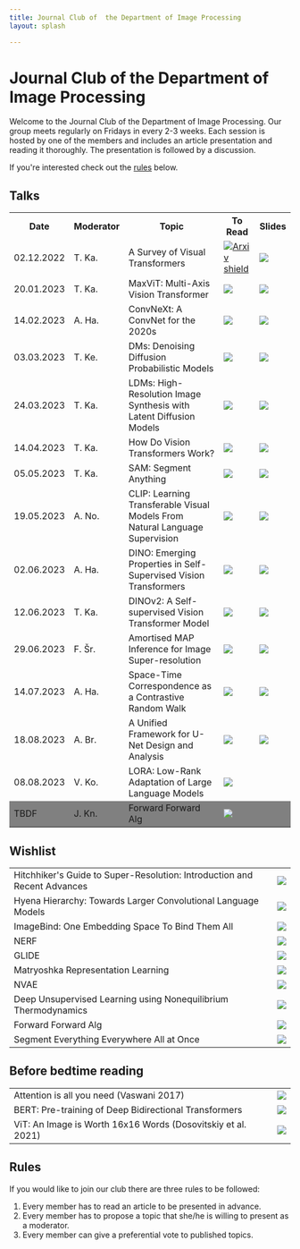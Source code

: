 ```yaml
---
title: Journal Club of  the Department of Image Processing
layout: splash

---
```

# Journal Club of  the Department of Image Processing 
Welcome to the Journal Club of the Department of Image Processing. Our group meets regularly on Fridays in every 2-3 weeks. Each session is hosted by one of the members and includes an article presentation and reading it thoroughly. The presentation is followed by a discussion.

If you're interested check out the [rules](#rules) below. 

## Talks
 <table>
  <tr>
    <th>Date</th>
    <th>Moderator</th>
    <th>Topic</th>
    <th>To Read</th>
    <th>Slides</th>
  </tr>
  <tr>
    <td>02.12.2022</td>
    <td>T. Ka. </td>
    <td>A Survey of Visual Transformers</td>
    <td> <a href="https://arxiv.org/abs/2111.06091"><img src="https://shields.io/static/v1?label=arXiv&message=2111.06091&color=b31b1b&?style=plastic" alt="Arxiv shield"></a></td>
    <td> <a href="https://docs.google.com/presentation/d/1_T1et-binyg8qsAHci2Ra9ltgMNt8AlVrrYosMsUNM0/edit?usp=sharing"><img src="https://shields.io/static/v1?label=Slides&message=Link&?style=plastic&logo=google"></a></td>
  </tr>
  <tr>
    <td>20.01.2023</td>
    <td>T. Ka. </td>
    <td>MaxViT: Multi-Axis Vision Transformer </td>
    <td> <a href="https://arxiv.org/abs/2204.01697"><img src="https://shields.io/static/v1?label=arXiv&message=2204.01697&color=b31b1b&?style=plastic"></a></td>
    <td> <a href="https://docs.google.com/presentation/d/1fdJ1NeP4aAShbfbbdaQ7pna38QlkkHO0a1KqrnNBkdM/edit?usp=sharing"><img src="https://shields.io/static/v1?label=Slides&message=Link&?style=plastic&logo=google"></a></td>
  </tr>
  <tr>
    <td>14.02.2023</td>
    <td>A. Ha. </td>
    <td>ConvNeXt: A ConvNet for the 2020s </td>
    <td><a href="https://arxiv.org/abs/2201.03545"><img src="https://shields.io/static/v1?label=arXiv&message=2201.03545&color=b31b1b&?style=plastic"></a></td>
    <td><a href="https://docs.google.com/presentation/d/18NlW37TkP6UkAuHi94HgfVg5YfD4B7C06qyzGAdAbaM/edit?usp=sharing"><img src="https://shields.io/static/v1?label=Slides&message=Link&?style=plastic&logo=google"></a></td>
  </tr>
  <tr>
    <td>03.03.2023</td>
    <td>T. Ke. </td>
    <td>DMs: Denoising Diffusion Probabilistic Models</td>
    <td><a href="https://proceedings.neurips.cc/paper/2020/hash/4c5bcfec8584af0d967f1ab10179ca4b-Abstract.html"><img src="https://shields.io/static/v1?label=NeurIPS&message=33 2020&color=68448b&?style=plastic"></a></td>
    <td><a href="https://docs.google.com/presentation/d/1JruvQVGqtmOJZVVznD9BRDTr3VykVig1/edit?usp=sharing&ouid=107985672988319725914&rtpof=true&sd=true"><img src="https://shields.io/static/v1?label=Slides&message=Link&?style=plastic&logo=google"></a></td>
  </tr>
  <tr>
    <td>24.03.2023</td>
    <td>T. Ka. </td>
    <td>LDMs: High-Resolution Image Synthesis with Latent Diffusion Models </td>
    <td><a href="https://arxiv.org/abs/2112.10752"><img src="https://shields.io/static/v1?label=arXiv&message=2112.10752&color=b31b1b&?style=plastic"></a></td>
    <td><a href="https://docs.google.com/presentation/d/1tHtirGWaJnrQfXMaWafv3xGxesQ9nB49GgEZ9GvsKkU/edit?usp=sharing"><img src="https://shields.io/static/v1?label=Slides&message=Link&?style=plastic&logo=google"></a></td>
  </tr>
  <tr>
    <td>14.04.2023</td>
    <td>T. Ka. </td>
    <td>How Do Vision Transformers Work?</td>
    <td><a href="https://arxiv.org/abs/2202.06709"><img src="https://shields.io/static/v1?label=arXiv&message=2202.06709&color=b31b1b&?style=plastic"></a></td>
    <td><a href="https://docs.google.com/presentation/d/1TjvukOqeOE029nc5eylDU53D7guFQaMKG6aIysjD31g/edit?usp=sharing"><img src="https://shields.io/static/v1?label=Slides&message=Link&?style=plastic&logo=google"></a></td>
  </tr>
  <tr>
    <td>05.05.2023</td>
    <td>T. Ka. </td>
    <td>SAM: Segment Anything</td>
    <td><a href="https://arxiv.org/abs/2304.02643"><img src="https://shields.io/static/v1?label=arXiv&message=2304.02643&color=b31b1b&?style=plastic"></a></td>
    <td><a href="https://docs.google.com/presentation/d/1X8KK8I2-X5fcWCHUIGSUaVArN7gG_uIET5JsqvV_sCA/edit?usp=sharing"><img src="https://shields.io/static/v1?label=Slides&message=Link&?style=plastic&logo=google"></a></td>
</tr>
<tr>
    <td>19.05.2023</td>
    <td>A. No.</td>
    <td>CLIP: Learning Transferable Visual Models From Natural Language Supervision</td>
    <td><a href=" https://arxiv.org/pdf/2103.00020"><img src="https://shields.io/static/v1?label=arXiv&message=2103.00020&color=b31b1b&?style=plastic"></a></td>
    <td><a href="https://1drv.ms/o/s!Ap-ZBLNrGn_XhLoOgQMjVTuKJo87lA?e=UHddmx"><img src="https://shields.io/static/v1?label=Slides&message=Link&?style=plastic&logo=microsoft"></a></td>
</tr>
<tr>
    <td>02.06.2023</td>
    <td>A. Ha. </td>
    <td>DINO: Emerging Properties in Self-Supervised Vision Transformers</td>
    <td><a href="https://arxiv.org/pdf/2104.14294.pdf"><img src="https://shields.io/static/v1?label=arXiv&message=2104.14294&color=b31b1b&?style=plastic"></a></td>
    <td><a href="https://docs.google.com/presentation/d/1Qe8MDC891UitK2CwemYWFvqnAyS6RWEBQAEjNXsN6TI/edit?usp=sharing"><img src="https://shields.io/static/v1?label=Slides&message=Link&?style=plastic&logo=google"></a></td>
</tr>
<tr>
    <td>12.06.2023</td>
    <td>T. Ka. </td>
    <td>DINOv2: A Self-supervised Vision Transformer Model</td>
    <td><a href="https://arxiv.org/pdf/2304.07193.pdf"><img src="https://shields.io/static/v1?label=arXiv&message=2304.07193&color=b31b1b&?style=plastic"></a></td>
    <td> 
    <a href="https://docs.google.com/presentation/d/15Ogru9ZUjqpiTWqatug9WqvgGBKb4ixgwDwhpCFN9p4/edit?usp=sharing"><img src="https://shields.io/static/v1?label=Slides&message=Link&?style=plastic&logo=google"></a>
    </td>
</tr>
<tr>
    <td>29.06.2023</td>
    <td>F. Šr.</td>
    <td> Amortised MAP Inference for Image Super-resolution</td>
    <td><a href="https://arxiv.org/abs/1610.04490"><img src="https://shields.io/static/v1?label=arXiv&message=1610.04490&color=b31b1b&?style=plastic"></a></td>
    <td><a href="https://docs.google.com/presentation/d/1VrbttMsarGynYB4vrDF8DwJJfkPPbz2zjwLjhqWJZAo/edit?usp=sharing"><img src="https://shields.io/static/v1?label=Slides&message=Link&?style=plastic&logo=google"></a>
  </td>
</tr>
<tr>
    <td>14.07.2023</td>
    <td>A. Ha.</td>
    <td>Space-Time Correspondence as a Contrastive Random Walk</td>
    <td><a href="https://arxiv.org/abs/2006.14613"><img src="https://shields.io/static/v1?label=arXiv&message=2006.14613&color=b31b1b&?style=plastic"></a></td>
    <td><a href="https://docs.google.com/presentation/d/1QRNAw0GQk1pzBXueJqLXvAvDWp3vBZO44t9cDj3UuOY/edit?usp=sharing"><img src="https://shields.io/static/v1?label=Slides&message=Link&?style=plastic&logo=google"></a> </td>
</tr>
<tr>
<td>18.08.2023</td>
    <td>A. Br.</td>
    <td>A Unified Framework for U-Net Design and Analysis</td>
    <td><a href="https://arxiv.org/pdf/2305.19638.pdf"><img src="https://shields.io/static/v1?label=arXiv&message=2305.19638&color=b31b1b&?style=plastic&logo=arxiv"></a></td>
    <td><a href="https://docs.google.com/presentation/d/1i68COMPKkwnulU_g_YRD4cl3gwmfFmUkVoQc7uVGEY0/edit?usp=sharing"><img src="https://shields.io/static/v1?label=Slides&message=Link&?style=plastic&logo=google"></a> </td>
</tr>
<tr>
    <td>08.08.2023</td>
    <td>V. Ko.</td>
    <td>LORA: Low-Rank Adaptation of Large Language Models</td>
    <td><a href="https://arxiv.org/abs/2106.09685"><img src="https://shields.io/static/v1?label=arXiv&message=2106.09685&color=b31b1b&?style=plastic&logo=arxiv"></a></td>
    <td> </td>
</tr>

<tr style="background-color: gray">
    <td>TBDF</td>
    <td>J. Kn.</td>
    <td>Forward Forward Alg </td>
    <td><a href="https://arxiv.org/abs/2212.13345"><img src="https://shields.io/static/v1?label=arXiv&message=2212.13345&color=b31b1b&?style=plastic&logo=arxiv"></a></td>
    <td> </td>
 </table> 

## Wishlist 
<table>
<tr>
  <td> Hitchhiker's Guide to Super-Resolution: Introduction and Recent Advances</td>
  <td><a href="https://arxiv.org/abs/2209.13131"><img src="https://shields.io/static/v1?label=arXiv&message=2209.13131&color=b31b1b&?style=plastic"></a></td>
</tr>
<tr>
  <td> Hyena Hierarchy: Towards Larger Convolutional Language Models</td>
  <td><a href="https://arxiv.org/abs/2302.10866"><img src="https://shields.io/static/v1?label=arXiv&message=2302.10866&color=b31b1b&?style=plastic"></a></td>
</tr>
<tr>
  <td> ImageBind: One Embedding Space To Bind Them All</td>
  <td><a href="https://arxiv.org/abs/2305.05665"><img src="https://shields.io/static/v1?label=arXiv&message=2305.05665&color=b31b1b&?style=plastic"></a></td>
</tr>
<tr>
    <td>NERF</td>
    <td><a href="https://arxiv.org/abs/2003.08934"><img src="https://shields.io/static/v1?label=NERF&message=2003.08934&color=b31b1b&?style=plastic&logo=arxiv"></a></td>
</tr><tr>
    <td>GLIDE</td>
    <td><a href="https://arxiv.org/abs/2112.10741"><img src="https://shields.io/static/v1?label=GLIDE&message=2112.10741&color=b31b1b&?style=plastic&logo=arxiv"></a></td>
</tr><tr>
    <td>Matryoshka Representation Learning </td>
    <td><a href="https://arxiv.org/abs/2205.13147"><img src="https://shields.io/static/v1?label=Matryoshka&message=2205.13147&color=b31b1b&?style=plastic&logo=arxiv"></a></td>
</tr><tr>
    <td>NVAE</td>
    <td><a href="https://proceedings.neurips.cc/paper/2020/file/e3b21256183cf7c2c7a66be163579d37-Paper.pdf"><img src="https://shields.io/static/v1?label=NeurIPS&message=2020&color=68448b&?style=plastic"></a></td>
</tr><tr>
    <td>Deep Unsupervised Learning using Nonequilibrium Thermodynamics </td>
    <td><a href="https://arxiv.org/abs/1503.03585"><img src="https://shields.io/static/v1?label=DF&message=1503.03585&color=b31b1b&?style=plastic&logo=arxiv"></a></td>
</tr><tr>
    <td>Forward Forward Alg </td>
    <td><a href="https://arxiv.org/abs/2212.13345"><img src="https://shields.io/static/v1?label=F-F alg&message=2212.13345&color=b31b1b&?style=plastic&logo=arxiv"></a></td>
</tr><tr>
    <td>Segment Everything Everywhere All at Once </td>
    <td><a href="https://arxiv.org/abs/2304.06718"><img src="https://shields.io/static/v1?label=SEEM&message=2304.06718&color=b31b1b&?style=plastic&logo=arxiv"></a></td>
</tr></table>

## Before bedtime reading
<table>
<tr>
    <td> Attention is all you need (Vaswani 2017) </td> 
    <td><a href="https://proceedings.neurips.cc/paper/2017/file/3f5ee243547dee91fbd053c1c4a845aa-Paper.pdf"><img src="https://shields.io/static/v1?label=NeurIPS&message=2017&color=68448b&?style=plastic"></a></td>
</tr>
<tr>
    <td>BERT: Pre-training of Deep Bidirectional Transformers </td>
    <td><a href="https://arxiv.org/abs/1810.04805"><img src="https://shields.io/static/v1?label=arXiv&message=1810.04805&color=b31b1b&?style=plastic"></a></td>
</tr>
<tr>
<td>ViT: An Image is Worth 16x16 Words (Dosovitskiy et al. 2021)</td>
<td><a href="https://arxiv.org/abs/2010.11929"><img src="https://shields.io/static/v1?label=arXiv&message=2010.11929&color=b31b1b&?style=plastic"></a></td>
</tr>
</table>

## Rules

If you would like to join our club there are three rules to be followed:

1. Every member has to read an article to be presented in advance.
2. Every member has to propose a topic that she/he is willing to present as a moderator.
3. Every member can give a preferential vote to published topics.


